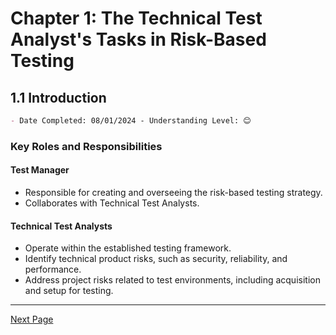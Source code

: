 # Chapter 1: The Technical Test Analyst's Tasks in Risk-Based Testing

## 1.1 Introduction

```markdown
- Date Completed: 08/01/2024 - Understanding Level: 😊
```

### Key Roles and Responsibilities

#### Test Manager

- Responsible for creating and overseeing the risk-based testing strategy.
- Collaborates with Technical Test Analysts.

#### Technical Test Analysts

- Operate within the established testing framework.
- Identify technical product risks, such as security, reliability, and performance.
- Address project risks related to test environments, including acquisition and setup for testing.

---

[Next Page](1.2-risk-based-testing-tasks.md)
